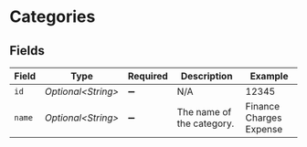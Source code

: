 # Categories


## Fields

| Field                     | Type                      | Required                  | Description               | Example                   |
| ------------------------- | ------------------------- | ------------------------- | ------------------------- | ------------------------- |
| `id`                      | *Optional\<String>*       | :heavy_minus_sign:        | N/A                       | 12345                     |
| `name`                    | *Optional\<String>*       | :heavy_minus_sign:        | The name of the category. | Finance Charges Expense   |